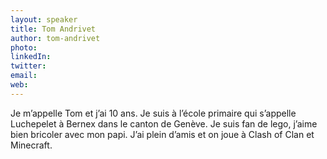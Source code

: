 ```yaml
---
layout: speaker
title: Tom Andrivet
author: tom-andrivet
photo: 
linkedIn: 
twitter: 
email: 
web: 
---
```


Je m’appelle Tom et j’ai 10 ans. Je suis à l’école primaire qui s’appelle Luchepelet à Bernex dans le canton de Genève. Je suis fan de lego, j’aime bien bricoler avec mon papi. J’ai plein d’amis et on joue à Clash of Clan et Minecraft.